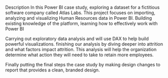 Description
In this Power BI case study, exploring a dataset for a fictitious software company called Atlas Labs.
This project focuses on importing, analyzing and visualizing Human Resources data in Power BI.
Building  existing knowledge of the platform, learning how to effectively work with Power BI 

Carrying out exploratory data analysis and will use DAX to help build powerful visualizations.
finishing our analysis by diving deeper into attrition and what factors impact attrition.
This analysis will help the organization determine what action they will need to take to retain more employees.


Finally putting the final steps the case study by making design changes to report that provides a clean, branded design.
